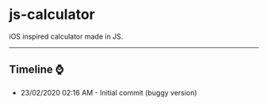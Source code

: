# js-calculator
iOS inspired calculator made in JS.

---

## Timeline :watch: 

* 23/02/2020 02:16 AM - Initial commit (buggy version)
